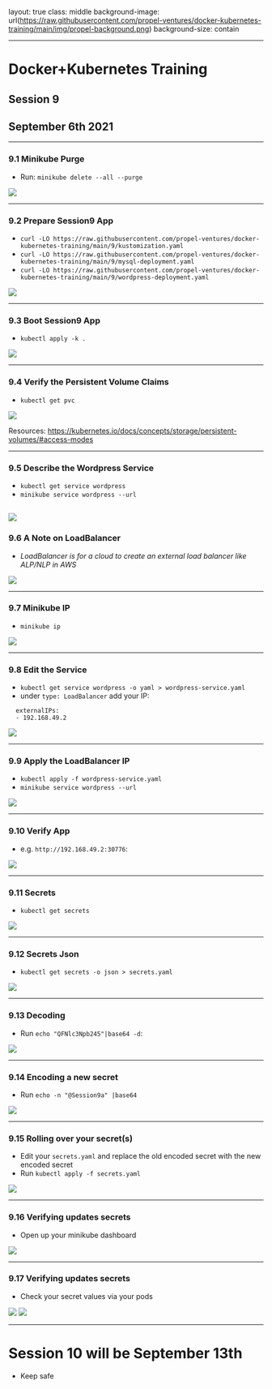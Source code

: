layout: true
class: middle
background-image: url(https://raw.githubusercontent.com/propel-ventures/docker-kubernetes-training/main/img/propel-background.png)
background-size: contain

---

# Docker+Kubernetes Training
## Session 9
## September 6th 2021

---

### 9.1 Minikube Purge

- Run: `minikube delete --all --purge`

![](https://raw.githubusercontent.com/propel-ventures/docker-kubernetes-training/main/img/k8s.minikube.purge.png)

---

### 9.2 Prepare Session9 App

- `curl -LO https://raw.githubusercontent.com/propel-ventures/docker-kubernetes-training/main/9/kustomization.yaml`
- `curl -LO https://raw.githubusercontent.com/propel-ventures/docker-kubernetes-training/main/9/mysql-deployment.yaml`
- `curl -LO https://raw.githubusercontent.com/propel-ventures/docker-kubernetes-training/main/9/wordpress-deployment.yaml`

![](https://raw.githubusercontent.com/propel-ventures/docker-kubernetes-training/main/img/k8s.wordpress.curl.png)

---

### 9.3 Boot Session9 App

- `kubectl apply -k .`

![](https://raw.githubusercontent.com/propel-ventures/docker-kubernetes-training/main/img/k8s.wordpress.apply.png)

---

### 9.4 Verify the Persistent Volume Claims

- `kubectl get pvc`

![](https://raw.githubusercontent.com/propel-ventures/docker-kubernetes-training/main/img/k8s.wordpress.pvc.png)


Resources: https://kubernetes.io/docs/concepts/storage/persistent-volumes/#access-modes

---

### 9.5 Describe the Wordpress Service

- `kubectl get service wordpress`
- `minikube service wordpress --url`


![](https://raw.githubusercontent.com/propel-ventures/docker-kubernetes-training/main/img/k8s.wordpress.url.png)
---

### 9.6 A Note on LoadBalancer

- *LoadBalancer is for a cloud to create an external load balancer like ALP/NLP in AWS*

![](https://raw.githubusercontent.com/propel-ventures/docker-kubernetes-training/main/img/k8s.wordpress.externalip.pending.png)

---

### 9.7 Minikube IP

- `minikube ip`

![](https://raw.githubusercontent.com/propel-ventures/docker-kubernetes-training/main/img/k8s.minikube.ip.png)

---

### 9.8 Edit the Service

- `kubectl get service wordpress -o yaml > wordpress-service.yaml`
- under `type: LoadBalancer` add your IP:

```
  externalIPs:
  - 192.168.49.2
```

![](https://raw.githubusercontent.com/propel-ventures/docker-kubernetes-training/main/img/k8s.wordpress.externalip.png)

---

### 9.9 Apply the LoadBalancer IP

- `kubectl apply -f wordpress-service.yaml`
- `minikube service wordpress --url`

![](https://raw.githubusercontent.com/propel-ventures/docker-kubernetes-training/main/img/k8s.wordpress.externalip.apply.png)

---

### 9.10 Verify App

- e.g. `http://192.168.49.2:30776`:

![](https://raw.githubusercontent.com/propel-ventures/docker-kubernetes-training/main/img/k8s.wordpress.open.png)

---

### 9.11 Secrets

- `kubectl get secrets`

![](https://raw.githubusercontent.com/propel-ventures/docker-kubernetes-training/main/img/k8s.wordpress.secrets.png)

---

### 9.12 Secrets Json

- `kubectl get secrets -o json > secrets.yaml`

![](https://raw.githubusercontent.com/propel-ventures/docker-kubernetes-training/main/img/k8s.wordpress.secrets.yaml.png)

---

### 9.13 Decoding

- Run `echo "QFNlc3Npb245"|base64 -d`:

![](https://raw.githubusercontent.com/propel-ventures/docker-kubernetes-training/main/img/k8s.wordpress.secrets.decode.png)

---

### 9.14 Encoding a new secret

- Run `echo -n "@Session9a" |base64`

![](https://raw.githubusercontent.com/propel-ventures/docker-kubernetes-training/main/img/k8s.wordpress.secrets.encode.png)

---

### 9.15 Rolling over your secret(s)

- Edit your `secrets.yaml` and replace the old encoded secret with the new encoded secret
- Run `kubectl apply -f secrets.yaml`

![](https://raw.githubusercontent.com/propel-ventures/docker-kubernetes-training/main/img/k8s.wordpress.secrets.apply.png)

---

### 9.16 Verifying updates secrets

- Open up your minikube dashboard

![](https://raw.githubusercontent.com/propel-ventures/docker-kubernetes-training/main/img/k8s.wordpress.secrets.dashboard.png)

---

### 9.17 Verifying updates secrets

- Check your secret values via your pods

![](https://raw.githubusercontent.com/propel-ventures/docker-kubernetes-training/main/img/k8s.wordpress.secrets.mysql.png)
![](https://raw.githubusercontent.com/propel-ventures/docker-kubernetes-training/main/img/k8s.wordpress.secrets.wp.png)

---

# Session 10 will be September 13th

- Keep safe

